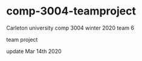 # comp-3004-teamproject
Carleton university comp 3004 winter 2020 team 6

team project

update Mar 14th 2020